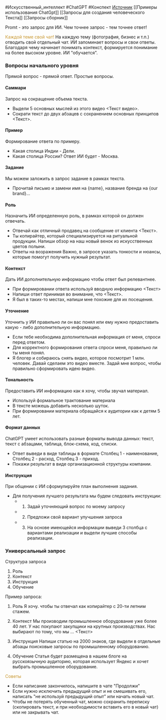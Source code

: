 #Искусственный_интеллект #ChatGPT #Конспект
[Источник](https://www.youtube.com/watch?v=Genj8-NcmBo)
[[Примеры использования ChatGpt]]
[[Запросы для создания человеческого Текста]]
[[Запросы сборник]]

Promt - это запрос для ИИ.
Чем точнее запрос - тем точнее ответ!

<span style='color:#c7952b'>Каждой теме свой чат!</span>
На каждую тему (фотография, бизнес и т.п.) отводить свой отдельный чат. ИИ запоминает вопросы и свои ответы. Благодаря чему начинает понимать контекст, формируется понимание на более высоком уровне. ИИ "обучается". 

### Вопросы начального уровня
Прямой вопрос - прямой ответ. 
Простые вопросы.

#### Cаммари
Запрос на сокращение объема текста.
- Выдели 5 основных мыслей из этого видео <Текст видео>.
- Сократи текст до двух абзацев с сохранением основных принципов <Текст>.
#### Пример
Формирование ответа по примеру.
- Какая столица Индии - Дели.
- Какая столица России?
Ответ ИИ будет   - Москва.

#### Задание
Мы можем заложить в запрос задание в рамках текста.
- Прочитай письмо и замени имя на {name}, название бренда на {our brand}... 

#### Роль
Назначить ИИ определенную роль, в рамках которой он должен отвечать.
- Отвечай как отличный продавец на сообщение от клиента <Текст>.
- Ты копирайтер, который специализируется на ритуальной продукции. Напиши обзор на наш новый венок из искусственных цветов полыни.
- Ответы на возражения
Важно, в запросе указать тонкости и нюансы, которые помогут получить нужный результат.

#### Контекст
Дать ИИ дополнительную информацию чтобы ответ был релевантнее.
- При формировании ответа используй вводную информацию <Текст>
- Напиши ответ принимая во внимание, что <Текст>.
- Я был в таких-то местах, напиши мне похожие для их посещения.

#### Уточнение
Уточнить у ИИ правильно ли он вас понял или ему нужно предоставить какую - либо дополнительную информацию.
- Если тебе необходима дополнительная информация от меня, спроси перед ответом.
- Для корректного формирования ответа спроси меня, правильно ли ты меня понял.
- Я блогер и собираюсь снять видео, которое посмотрит 1 млн. человек. Давай сделаем это видео вместе. Задай мне вопрос, чтобы правильно сформировать идею видео.

#### Тональность
Предоставить ИИ информацию как я хочу, чтобы звучал материал.
- Используй формальное трактование материала
- В тексте можешь добавить несколько шуток.
- При формировании материала обращайся к аудитории как к детям 5 лет.

#### Формат данных
ChatGPT умеет использовать разные форматы вывода данных:
текст, текст с абзацами, таблица, блок-схема, код, списки.
- Ответ выведи в виде таблицы в формате Столбец 1 - наименование, Столбец 2 - расход, Столбец 3 - приход.
- Покажи результат в виде организационной структуры компании.

#### Инструкция
При общении с ИИ сформулируйте план выполнения задания.
- Для получения лучшего результата мы будем следовать инструкции:
	- 1. Задай уточняющий вопрос по моему запросу
	- 2. Предложи свой вариант улучшения запроса
	- 3. На основе имеющейся информации выведи 3 столбца с вариантами реализации и выдели лучшие способы реализации.

### Универсальный запрос
Структура запроса
1. Роль
2. Контекст
3. Инструкция
4. Обучение

Пример запроса:
1. Роль
Я хочу. чтобы ты отвечал как копирайтер с 20-ти летним стажем.

2. Контекст
Мы производим промышленное оборудование уже более 40 лет. У нас покупают закупщики на крупных производствах. Нас выбирают по тому, что мы ... <Текст>

3. Инструкция
Напиши статью на 2000 знаков, где выдели в отдельные абзацы поисковые запросы по промышленному оборудованию.

4. Обучение
Статья будет размещена в нашем блоге на русскоязычную аудиторию, которая использует Яндекс и хочет выбрать промышленное оборудование.

<span style='color:#c7952b'>Советы</span>
- Если написание закончилось, напишите в чате "Продолжи"
- Если нужно исключить предыдущий опыт и не смешивать его, написать "не используй предыдущий опыт" или начать новый чат.
- Чтобы не потерять обученный чат, можно сохранить переписку (скопировать текст, и при необходимости вставить его в новый чат) или не закрывать чат.